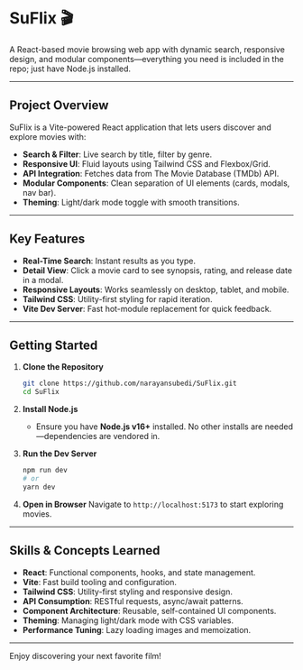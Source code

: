 
# SuFlix 🎬

A React-based movie browsing web app with dynamic search, responsive design, and modular components—everything you need is included in the repo; just have Node.js installed.

---

## Project Overview

SuFlix is a Vite-powered React application that lets users discover and explore movies with:

* **Search & Filter**: Live search by title, filter by genre.
* **Responsive UI**: Fluid layouts using Tailwind CSS and Flexbox/Grid.
* **API Integration**: Fetches data from The Movie Database (TMDb) API.
* **Modular Components**: Clean separation of UI elements (cards, modals, nav bar).
* **Theming**: Light/dark mode toggle with smooth transitions.

---

## Key Features

* **Real-Time Search**: Instant results as you type.
* **Detail View**: Click a movie card to see synopsis, rating, and release date in a modal.
* **Responsive Layouts**: Works seamlessly on desktop, tablet, and mobile.
* **Tailwind CSS**: Utility-first styling for rapid iteration.
* **Vite Dev Server**: Fast hot-module replacement for quick feedback.

---

## Getting Started

1. **Clone the Repository**

   ```bash
   git clone https://github.com/narayansubedi/SuFlix.git
   cd SuFlix
   ```
2. **Install Node.js**

   * Ensure you have **Node.js v16+** installed. No other installs are needed—dependencies are vendored in.
3. **Run the Dev Server**

   ```bash
   npm run dev
   # or
   yarn dev
   ```
4. **Open in Browser**
   Navigate to `http://localhost:5173` to start exploring movies.

---

## Skills & Concepts Learned

* **React**: Functional components, hooks, and state management.
* **Vite**: Fast build tooling and configuration.
* **Tailwind CSS**: Utility-first styling and responsive design.
* **API Consumption**: RESTful requests, async/await patterns.
* **Component Architecture**: Reusable, self-contained UI components.
* **Theming**: Managing light/dark mode with CSS variables.
* **Performance Tuning**: Lazy loading images and memoization.

---

Enjoy discovering your next favorite film!
